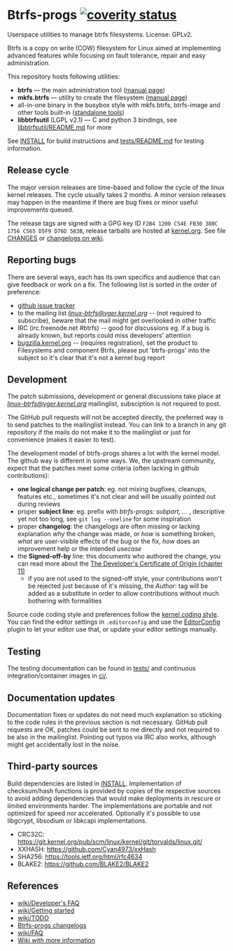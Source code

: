 Btrfs-progs [![coverity status](https://scan.coverity.com/projects/617/badge.svg)](https://scan.coverity.com/projects/btrfs-progs)
===========

Userspace utilities to manage btrfs filesystems.
License: GPLv2.

Btrfs is a copy on write (COW) filesystem for Linux aimed at implementing
advanced features while focusing on fault tolerance, repair and easy
administration.


This repository hosts following utilities:

* **btrfs** &mdash; the main administration tool ([manual page](https://btrfs.wiki.kernel.org/index.php/Manpage/btrfs))
* **mkfs.btrfs** &mdash; utility to create the filesystem ([manual page](https://btrfs.wiki.kernel.org/index.php/Manpage/mkfs.btrfs))
* all-in-one binary in the busybox style with mkfs.btrfs, btrfs-image and other tools built-in ([standalone tools](https://github.com/kdave/btrfs-progs/blob/master/Documentation/btrfs.asciidoc#standalone-tools))
* **libbtrfsutil** (LGPL v2.1) &mdash; C and python 3 bindings, see [libbtrfsutil/README.md](libbtrfsutil/README.md) for more

See [INSTALL](INSTALL) for build instructions and [tests/README.md](tests/README.md) for
testing information.

Release cycle
-------------

The major version releases are time-based and follow the cycle of the linux
kernel releases. The cycle usually takes 2 months. A minor version releases may
happen in the meantime if there are bug fixes or minor useful improvements
queued.

The release tags are signed with a GPG key ID `F2B4 1200 C54E FB30 380C  1756 C565 D5F9 D76D 583B`,
release tarballs are hosted at [kernel.org](https://www.kernel.org/pub/linux/kernel/people/kdave/btrfs-progs/).
See file [CHANGES](CHANGES) or [changelogs on wiki](https://btrfs.wiki.kernel.org/index.php/Changelog#By_version_.28btrfs-progs.29).

Reporting bugs
--------------

There are several ways, each has its own specifics and audience that can give
feedback or work on a fix. The following list is sorted in the order of
preference:

* [github issue tracker](https://github.com/kdave/btrfs-progs/issues)
* to the mailing list *linux-btrfs@vger.kernel.org* -- (not required to
  subscribe), beware that the mail might get overlooked in other traffic
* IRC (irc.freenode.net #btrfs) -- good for discussions eg. if a bug is already
  known, but reports could miss developers' attention
* [bugzilla.kernel.org](https://bugzilla.kernel.org) -- (requires
  registration), set the product to Filesystems and component Btrfs, please put
  'btrfs-progs' into the subject so it's clear that it's not a kernel bug
  report


Development
-----------

The patch submissions, development or general discussions take place at
*linux-btrfs@vger.kernel.org* mailinglist, subsciption is not required to post.

The GitHub pull requests will not be accepted directly, the preferred way is to
send patches to the mailinglist instead. You can link to a branch in any git
repository if the mails do not make it to the mailinglist or just for
convenience (makes it easier to test).

The development model of btrfs-progs shares a lot with the kernel model. The
github way is different in some ways. We, the upstream community, expect that
the patches meet some criteria (often lacking in github contributions):

* **one logical change per patch**: eg. not mixing bugfixes, cleanups, features
  etc., sometimes it's not clear and will be usually pointed out during reviews
* proper **subject line**: eg. prefix with _btrfs-progs: subpart, ..._ ,
  descriptive yet not too long, see `git log --oneline` for some inspiration
* proper **changelog**: the changelogs are often missing or lacking explanation _why_
  the change was made, or _how_ is something broken, _what_ are user-visible
  effects of the bug or the fix, _how_ does an improvement help or the intended
  _usecase_
* the **Signed-off-by** line: this documents who authored the change, you can read
  more about the
  [The Developer's Certificate of Origin (chapter 11)](https://www.kernel.org/doc/html/latest/process/submitting-patches.html#sign-your-work-the-developer-s-certificate-of-origin)
  * if you are not used to the signed-off style, your contributions won't be
    rejected just because of it's missing, the _Author:_ tag will be added as a
    substitute in order to allow contributions without much bothering with
    formalities

Source code coding style and preferences follow the
[kernel coding style](https://www.kernel.org/doc/html/latest/process/coding-style.html).
You can find the editor settings in `.editorconfig` and use the
[EditorConfig](https://editorconfig.org/) plugin to let your editor use that,
or update your editor settings manually.

Testing
-------

The testing documentation can be found in [tests/](tests/README.md) and
continuous integration/container images in [ci/](ci/README.md).

Documentation updates
---------------------

Documentation fixes or updates do not need much explanation so sticking to the
code rules in the previous section is not necessary. GitHub pull requests are
OK, patches could be sent to me directly and not required to be also in the
mailinglist. Pointing out typos via IRC also works, although might get
accidentally lost in the noise.

Third-party sources
-------------------

Build dependencies are listed in [INSTALL](INSTALL). Implementation of checksum/hash
functions is provided by copies of the respective sources to avoid adding
dependencies that would make deployments in rescure or limited environments
harder. The implementations are portable and not optimized for speed nor
accelerated. Optionally it's possible to use libgcrypt, libsodium or libkcapi
implementations.

* CRC32C: https://git.kernel.org/pub/scm/linux/kernel/git/torvalds/linux.git/
* XXHASH: https://github.com/Cyan4973/xxHash
* SHA256: https://tools.ietf.org/html/rfc4634
* BLAKE2: https://github.com/BLAKE2/BLAKE2

References
----------

* [wiki/Developer's FAQ](https://btrfs.wiki.kernel.org/index.php/Developer's_FAQ)
* [wiki/Getting started](https://btrfs.wiki.kernel.org/index.php/Getting_started)
* [wiki/TODO](https://btrfs.wiki.kernel.org/index.php/Project_ideas#Userspace_tools_projects)
* [Btrfs-progs changelogs](https://btrfs.wiki.kernel.org/index.php/Changelog#By_version_.28btrfs-progs.29)
* [wiki/FAQ](https://btrfs.wiki.kernel.org/index.php/FAQ)
* [Wiki with more information](https://btrfs.wiki.kernel.org)
